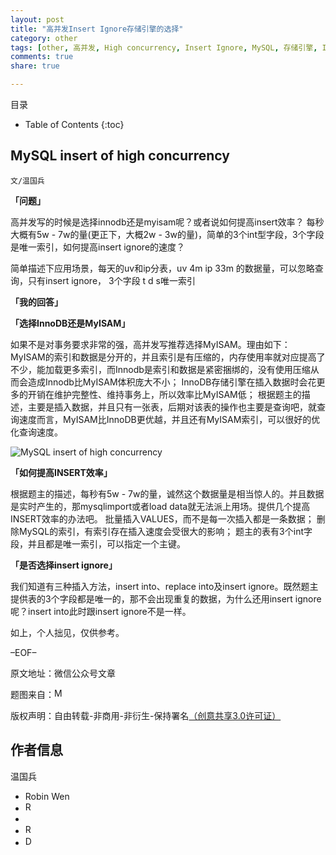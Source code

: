```yaml
---
layout: post
title: "高并发Insert Ignore存储引擎的选择"
category: other
tags: [other, 高并发, High concurrency, Insert Ignore, MySQL, 存储引擎, InnoDB, MyISAM]
comments: true
share: true

---
```



目录

* Table of Contents
{:toc}

## MySQL insert of high concurrency ##

`文/温国兵`

**「问题」**

高并发写的时候是选择innodb还是myisam呢？或者说如何提高insert效率？
每秒大概有5w - 7w的量(更正下，大概2w - 3w的量)，简单的3个int型字段，3个字段是唯一索引，如何提高insert ignore的速度？

简单描述下应用场景，每天的uv和ip分表，uv 4m ip 33m 的数据量，可以忽略查询，只有insert ignore， 3个字段 t d s唯一索引

**「我的回答」**

**「选择InnoDB还是MyISAM」**

如果不是对事务要求非常的强，高并发写推荐选择MyISAM。理由如下：
MyISAM的索引和数据是分开的，并且索引是有压缩的，内存使用率就对应提高了不少，能加载更多索引，而Innodb是索引和数据是紧密捆绑的，没有使用压缩从而会造成Innodb比MyISAM体积庞大不小；
InnoDB存储引擎在插入数据时会花更多的开销在维护完整性、维持事务上，所以效率比MyISAM低；
根据题主的描述，主要是插入数据，并且只有一张表，后期对该表的操作也主要是查询吧，就查询速度而言，MyISAM比InnoDB更优越，并且还有MyISAM索引，可以很好的优化查询速度。

![MySQL insert of high concurrency](http://i.imgur.com/T6RM2E6.jpg)

**「如何提高INSERT效率」**

根据题主的描述，每秒有5w - 7w的量，诚然这个数据量是相当惊人的。并且数据是实时产生的，那mysqlimport或者load data就无法派上用场。提供几个提高INSERT效率的办法吧。
批量插入VALUES，而不是每一次插入都是一条数据；
删除MySQL的索引，有索引存在插入速度会受很大的影响；
题主的表有3个int字段，并且都是唯一索引，可以指定一个主键。

**「是否选择insert ignore」**

我们知道有三种插入方法，insert into、replace into及insert ignore。既然题主提供表的3个字段都是唯一的，那不会出现重复的数据，为什么还用insert ignore呢？insert into此时跟insert ignore不是一样。

如上，个人拙见，仅供参考。

–EOF–

原文地址：微信公众号文章

题图来自：<a href="http://infodecisionnel.com/sgbd/bdd/myisam-vs-innodb/
infodecisionnel" target="_blank"><img src="http://i.imgur.com/nh8cHh4.gif" title="MySQL insert of high concurrency" border="0" alt="MySQL insert of high concurrency" height="16px" width="16px" /></a>

版权声明：自由转载-非商用-非衍生-保持署名<a href="http://creativecommons.org/licenses/by-nc-nd/3.0/deed.zh" target="_blank">（创意共享3.0许可证）</a>

## 作者信息 ##

温国兵

* Robin Wen
* <a href="mailto:dbarobinwen@gmail.com"><img src="http://i.imgur.com/7yOaC7C.png" title="Robin's Gmail" border="0" height="16px" width="16px" alt="Robin's Gmail" /></a>
* <a href="https://github.com/dbarobin" target="_blank"><i class="fa fa-github"></i></a>
* <a href="https://dbarobin.github.io/" target="_blank"><img src="http://i.imgur.com/dEfMkyt.jpg" title="Robin's Blog" border="0" alt="Robin's Blog" height="16px" width="16px" /></a>
* <a href="http://blog.csdn.net/justdb" target="_blank"><img src="http://i.imgur.com/BROigUO.jpg" title="DBA@Robin's CSDN" height="16px" width="16px" border="0" alt="DBA@Robin's CSDN" /></a>
